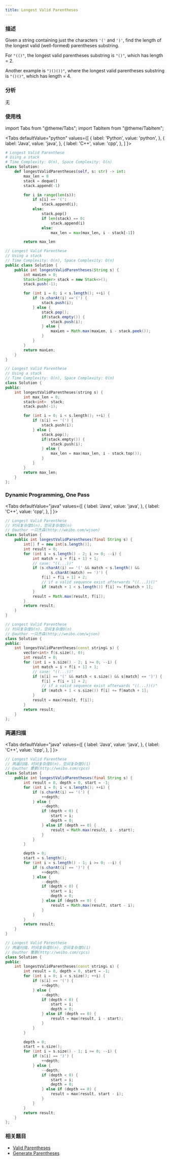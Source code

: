```yaml
---
title: Longest Valid Parentheses
---
```


### 描述

Given a string containing just the characters `'('` and `')'`, find the length of the longest valid (well-formed) parentheses substring.

For `"(()"`, the longest valid parentheses substring is `"()"`, which has length = 2.

Another example is `")()())"`, where the longest valid parentheses substring is `"()()"`, which has length = 4.

### 分析

无

### 使用栈

import Tabs from "@theme/Tabs";
import TabItem from "@theme/TabItem";

<Tabs
defaultValue="python"
values={[
{ label: 'Python', value: 'python', },
{ label: 'Java', value: 'java', },
{ label: 'C++', value: 'cpp', },
]
}>
<TabItem value="python">

```python
# Longest Valid Parenthese
# Using a stack
# Time Complexity: O(n), Space Complexity: O(n)
class Solution:
    def longestValidParentheses(self, s: str) -> int:
        max_len = 0
        stack = deque()
        stack.append(-1)

        for i in range(len(s)):
            if s[i] == '(':
                stack.append(i);
            else:
                stack.pop()
                if len(stack) == 0:
                    stack.append(i)
                else:
                    max_len = max(max_len, i - stack[-1])

        return max_len
```

</TabItem>
<TabItem value="java">

```java
// Longest Valid Parenthese
// Using a stack
// Time Complexity: O(n), Space Complexity: O(n)
public class Solution {
    public int longestValidParentheses(String s) {
        int maxLen = 0;
        Stack<Integer> stack = new Stack<>();
        stack.push(-1);

        for (int i = 0; i < s.length(); ++i) {
            if (s.charAt(i) =='(') {
                stack.push(i);
            } else {
                stack.pop();
                if(stack.empty()) {
                    stack.push(i);
                } else {
                    maxLen = Math.max(maxLen, i - stack.peek());
                }
            }
        }
        return maxLen;
    }
}
```

</TabItem>
<TabItem value="cpp">

```cpp
// Longest Valid Parenthese
// Using a stack
// Time Complexity: O(n), Space Complexity: O(n)
class Solution {
public:
    int longestValidParentheses(string s) {
        int max_len = 0;
        stack<int>  stack;
        stack.push(-1);

        for (int i = 0; i < s.length(); ++i) {
            if (s[i] == '(') {
                stack.push(i);
            } else {
                stack.pop();
                if(stack.empty()) {
                    stack.push(i);
                } else {
                    max_len = max(max_len, i - stack.top());
                }
            }
        }
        return max_len;
    }
};
```

</TabItem>
</Tabs>

### Dynamic Programming, One Pass

<Tabs
defaultValue="java"
values={[
{ label: 'Java', value: 'java', },
{ label: 'C++', value: 'cpp', },
]
}>
<TabItem value="java">

```java
// Longest Valid Parenthese
// 时间复杂度O(n)，空间复杂度O(n)
// @author 一只杰森(http://weibo.com/wjson)
class Solution {
    public int longestValidParentheses(final String s) {
        int[] f = new int[s.length()];
        int result = 0;
        for (int i = s.length() - 2; i >= 0; --i) {
            int match = i + f[i + 1] + 1;
            // case: "((...))"
            if (s.charAt(i) == '(' && match < s.length() &&
                    s.charAt(match) == ')') {
                f[i] = f[i + 1] + 2;
                // if a valid sequence exist afterwards "((...))()"
                if (match + 1 < s.length()) f[i] += f[match + 1];
            }
            result = Math.max(result, f[i]);
        }
        return result;
    }
}
```

</TabItem>
<TabItem value="cpp">

```cpp
// Longest Valid Parenthese
// 时间复杂度O(n)，空间复杂度O(n)
// @author 一只杰森(http://weibo.com/wjson)
class Solution {
public:
    int longestValidParentheses(const string& s) {
        vector<int> f(s.size(), 0);
        int result = 0;
        for (int i = s.size() - 2; i >= 0; --i) {
            int match = i + f[i + 1] + 1;
            // case: "((...))"
            if (s[i] == '(' && match < s.size() && s[match] == ')') {
                f[i] = f[i + 1] + 2;
                // if a valid sequence exist afterwards "((...))()"
                if (match + 1 < s.size()) f[i] += f[match + 1];
            }
            result = max(result, f[i]);
        }
        return result;
    }
};
```

</TabItem>
</Tabs>

### 两遍扫描

<Tabs
defaultValue="java"
values={[
{ label: 'Java', value: 'java', },
{ label: 'C++', value: 'cpp', },
]
}>
<TabItem value="java">

```java
// Longest Valid Parenthese
// 两遍扫描，时间复杂度O(n)，空间复杂度O(1)
// @author 曹鹏(http://weibo.com/cpcs)
class Solution {
    public int longestValidParentheses(final String s) {
        int result = 0, depth = 0, start = -1;
        for (int i = 0; i < s.length(); ++i) {
            if (s.charAt(i) == '(') {
                ++depth;
            } else {
                --depth;
                if (depth < 0) {
                    start = i;
                    depth = 0;
                } else if (depth == 0) {
                    result = Math.max(result, i - start);
                }
            }
        }

        depth = 0;
        start = s.length();
        for (int i = s.length() - 1; i >= 0; --i) {
            if (s.charAt(i) == ')') {
                ++depth;
            } else {
                --depth;
                if (depth < 0) {
                    start = i;
                    depth = 0;
                } else if (depth == 0) {
                    result = Math.max(result, start - i);
                }
            }
        }
        return result;
    }
}
```

</TabItem>
<TabItem value="cpp">

```cpp
// Longest Valid Parenthese
// 两遍扫描，时间复杂度O(n)，空间复杂度O(1)
// @author 曹鹏(http://weibo.com/cpcs)
class Solution {
public:
    int longestValidParentheses(const string& s) {
        int result = 0, depth = 0, start = -1;
        for (int i = 0; i < s.size(); ++i) {
            if (s[i] == '(') {
                ++depth;
            } else {
                --depth;
                if (depth < 0) {
                    start = i;
                    depth = 0;
                } else if (depth == 0) {
                    result = max(result, i - start);
                }
            }
        }

        depth = 0;
        start = s.size();
        for (int i = s.size() - 1; i >= 0; --i) {
            if (s[i] == ')') {
                ++depth;
            } else {
                --depth;
                if (depth < 0) {
                    start = i;
                    depth = 0;
                } else if (depth == 0) {
                    result = max(result, start - i);
                }
            }
        }
        return result;
    }
};
```

</TabItem>
</Tabs>

### 相关题目

- [Valid Parentheses](valid-parentheses.md)
- [Generate Parentheses](../../dfs/generate-parentheses.md)
